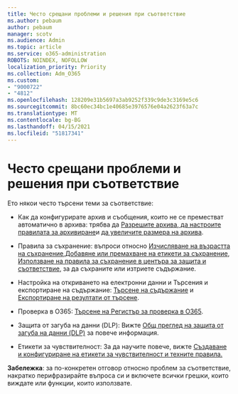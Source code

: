 ```yaml
---
title: Често срещани проблеми и решения при съответствие
ms.author: pebaum
author: pebaum
manager: scotv
ms.audience: Admin
ms.topic: article
ms.service: o365-administration
ROBOTS: NOINDEX, NOFOLLOW
localization_priority: Priority
ms.collection: Adm_O365
ms.custom:
- "9000722"
- "4812"
ms.openlocfilehash: 128209e31b5697a3ab9252f339c9de3c3169e5c6
ms.sourcegitcommit: 8bc60ec34bc1e40685e3976576e04a2623f63a7c
ms.translationtype: MT
ms.contentlocale: bg-BG
ms.lasthandoff: 04/15/2021
ms.locfileid: "51817341"
---
```

# <a name="compliance-common-issues-and-resolutions"></a>Често срещани проблеми и решения при съответствие

Ето някои често търсени теми за съответствие:

- Как да конфигурирате архив и съобщения, които не се преместват автоматично в архива: трябва да [Разрешите архива, да настроите правилата за архивиране](https://docs.microsoft.com/microsoft-365/compliance/enable-archive-mailboxes?view=o365-worldwide)и [да увеличите размера на архива](https://docs.microsoft.com/microsoft-365/compliance/enable-unlimited-archiving?view=o365-worldwide).

- Правила за съхранение: въпроси относно [Изчисляване на възрастта на съхранение](https://docs.microsoft.com/exchange/security-and-compliance/messaging-records-management/retention-age),[Добавяне или премахване на етикети за съхранение](https://docs.microsoft.com/exchange/security-and-compliance/messaging-records-management/add-or-remove-retention-tags), [Използване на правила за съхранение в центъра за защита и съответствие](https://docs.microsoft.com/microsoft-365/compliance/retention-policies?view=o365-worldwide), за да съхраните или изтриете съдържание.

- Настройка на откриването на електронни данни и Търсения и експортиране на съдържание: [Търсене на съдържание](https://docs.microsoft.com/microsoft-365/compliance/search-for-content?view=o365-worldwide) и [Експортиране на резултати от търсене](https://docs.microsoft.com/microsoft-365/compliance/export-search-results?view=o365-worldwide).

- Проверка в O365: [Търсене на Регистър за проверка в O365](https://docs.microsoft.com/microsoft-365/compliance/search-the-audit-log-in-security-and-compliance?view=o365-worldwide).

- Защита от загуба на данни (DLP): Вижте [Oбщ преглед на защита от загуба на данни (DLP)](https://docs.microsoft.com/microsoft-365/compliance/data-loss-prevention-policies?view=o365-worldwide) за повече информация.
 
- Етикети за чувствителност: За да научите повече, вижте [Създаване и конфигуриране на етикети за чувствителност и техните правила.](https://docs.microsoft.com/microsoft-365/compliance/create-sensitivity-labels)

**Забележка**: за по-конкретен отговор относно проблем за съответствие, накратко перифразирайте въпроса си и включете всички грешки, които виждате или функции, които използвате.
